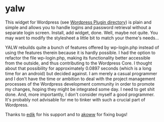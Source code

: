 # yalw
This widget for Wordpress (see [Wordpress Plugin directory](https://wordpress.org/plugins/yalw/)) is plain and simple and allows you to handle logins and password retrieval without a separate login screen. Install, add widget, 
done. Well, maybe not quite. You may want to modify the stylesheet a little bit to match your theme's needs...

YALW rebuilds quite a bunch of features offered by wp-login.php instead of using the features therein because it is hardly possible. I had the option to
refactor the file wp-login.php, making its functionality better accessible from the outside, and thus contributing to the Wordpress Core. I thought about that
possibility for approximately 0.0897 seconds (which is a long time for an android) but decided against. I am merely a casual programmer and I don't have the
time or ambition to deal with the project management processes of the Wordpress development community in order to promote my changes, hoping they might be
integrated some day. I need to get shit done. And, more importantly, I don't consider myself a good programmer. It's probably not advisable for me to tinker
with such a crucial part of Wordpress.

Thanks to [edik](https://profiles.wordpress.org/plocha/ "edik") for his support and to [akoww](https://github.com/akoww) for fixing bugs!
